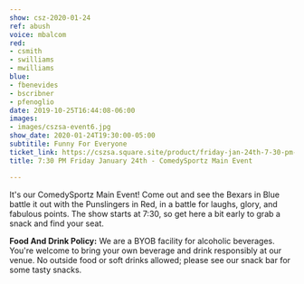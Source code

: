 ```yaml
---
show: csz-2020-01-24
ref: abush
voice: mbalcom
red:
- csmith
- swilliams
- mwilliams
blue:
- fbenevides
- bscribner
- pfenoglio
date: 2019-10-25T16:44:08-06:00
images:
- images/cszsa-event6.jpg
show_date: 2020-01-24T19:30:00-05:00
subtitile: Funny For Everyone
ticket_link: https://cszsa.square.site/product/friday-jan-24th-7-30-pm-comedysportz-main-event/158?cs=true
title: 7:30 PM Friday January 24th - ComedySportz Main Event

---
```

It's our ComedySportz Main Event! Come out and see the Bexars in Blue battle it out with the Punslingers in Red, in a battle for laughs, glory, and fabulous points. The show starts at 7:30, so get here a bit early to grab a snack and find your seat.

**Food And Drink Policy:** We are a BYOB facility for alcoholic beverages. You're welcome to bring your own beverage and drink responsibly at our venue. No outside food or soft drinks allowed; please see our snack bar for some tasty snacks.
